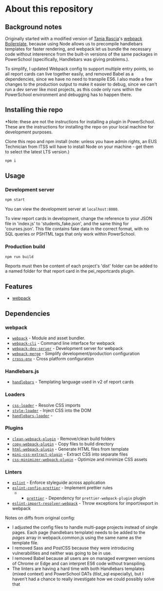 # About this repository
## Background notes
Originally started with a modified version of [Tania Rascia](https://www.taniarascia.com)'s [webpack Boilerplate](https://github.com/taniarascia/webpack-boilerplate), because using Node allows us to precompile handlebars templates for faster rendering, and webpack let us bundle the necessary code without intererence from the built-in versions of the same packages in PowerSchool (specifically, Handlebars was giving problems.). 

To simplify, I updated Webpack config to support multiple entry points, so all report cards can live together easily, and removed Babel as a dependencies, since we have no need to transpile ES6. I also made a few changes to the production output to make it easier to debug, since we can't run a dev server like most projects, as this code only runs within the PowerSchool environment and debugging has to happen there.

## Installing thie repo
*Note: these are not the instructions for installing a plugin in PowerSchool. These are the instructions for installing the repo on your local machine for development purposes.

Clone this repo and npm install (note: unless you have admin rights, an EUS Technician from ITSS will have to install Node on your machine - get them to select the latest LTS version.)

```bash
npm i
```

## Usage

### Development server

```bash
npm start
```

You can view the development server at `localhost:8080`.

To view report cards in development, change the reference to your JSON file in 'index.js' to 'students_fake.json', and the same thing for 'courses.json'. This file contains fake data in the correct format, with no SQL queries or PSHTML tags that only work within PowerSchool. 

### Production build

```bash
npm run build
```

Reports must then be content of each project's 'dist' folder can be added to a named folder for that report card in the pei_reportcards plugin.

## Features

- [webpack](https://webpack.js.org/)

## Dependencies

### webpack
- [`webpack`](https://github.com/webpack/webpack) - Module and asset bundler.
- [`webpack-cli`](https://github.com/webpack/webpack-cli) - Command line interface for webpack
- [`webpack-dev-server`](https://github.com/webpack/webpack-dev-server) - Development server for webpack
- [`webpack-merge`](https://github.com/survivejs/webpack-merge) - Simplify development/production configuration
- [`cross-env`](https://github.com/kentcdodds/cross-env) - Cross platform configuration

### Handlebars.js
- [`handlebars`](https://www.npmjs.com/package/handlebars) - Templating language used in v2 of report cards

### Loaders
- [`css-loader`](https://webpack.js.org/loaders/css-loader/) - Resolve CSS imports
- [`style-loader`](https://webpack.js.org/loaders/style-loader/) - Inject CSS into the DOM
- [`handlebars-loader`](https://webpack.js.org/loaders/handlebars-loader) -

### Plugins
- [`clean-webpack-plugin`](https://github.com/johnagan/clean-webpack-plugin) - Remove/clean build folders
- [`copy-webpack-plugin`](https://github.com/webpack-contrib/copy-webpack-plugin) - Copy files to build directory
- [`html-webpack-plugin`](https://github.com/jantimon/html-webpack-plugin) - Generate HTML files from template
- [`mini-css-extract-plugin`](https://github.com/webpack-contrib/mini-css-extract-plugin) - Extract CSS into separate files
- [`css-minimizer-webpack-plugin`](https://webpack.js.org/plugins/css-minimizer-webpack-plugin/) - Optimize and minimize CSS assets

### Linters
- [`eslint`](https://github.com/eslint/eslint) - Enforce styleguide across application
- [`eslint-config-prettier`](https://github.com/prettier/eslint-config-prettier) - Implement prettier rules
  - - [`prettier`](https://github.com/prettier/prettier) - Dependency for `prettier-webpack-plugin` plugin
- [`eslint-import-resolver-webpack`](https://github.com/benmosher/eslint-plugin-import/tree/master/resolvers/webpack) - Throw exceptions for import/export in webpack

Notes on diffs from original config: 
- I adjusted the config files to handle multi-page projects instead of single pages. Each page (handlebars template) needs to be added to the *pages* array in webpack.common.js using the same name as the template file.
- I removed Sass and PostCSS because they were introducing vulnerabilities and neither was going to be in use. 
- I removed Babel because all users are on managed evergreen versions of Chrome or Edge and can interpret ES6 code without transpiling.
- The linters are having a hard time with both Handlebars templates (mixed context) and PowerSchool DATs (tlist_sql especially), but I haven't had a chance to really investigate how we could possibly solve that